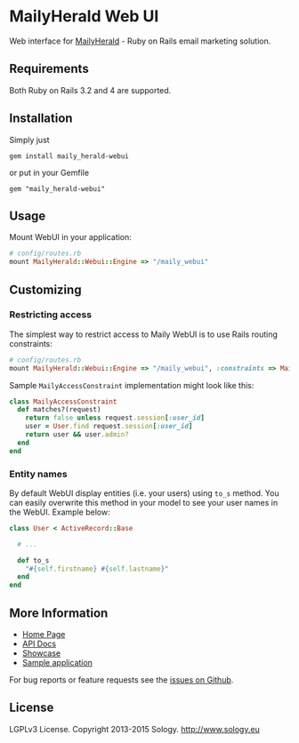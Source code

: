 # MailyHerald Web UI

Web interface for [MailyHerald](https://github.com/Sology/maily_herald) - Ruby on Rails email marketing solution.

## Requirements

Both Ruby on Rails 3.2 and 4 are supported. 

## Installation

Simply just

    gem install maily_herald-webui

or put in your Gemfile

    gem "maily_herald-webui"

## Usage

Mount WebUI in your application:

```ruby
# config/routes.rb
mount MailyHerald::Webui::Engine => "/maily_webui"
```

## Customizing

### Restricting access

The simplest way to restrict access to Maily WebUI is to use Rails routing constraints:

```ruby
# config/routes.rb
mount MailyHerald::Webui::Engine => "/maily_webui", :constraints => MailyAccessConstraint.new
```

Sample `MailyAccessConstraint` implementation might look like this:

```ruby
class MailyAccessConstraint
  def matches?(request)
    return false unless request.session[:user_id]
    user = User.find request.session[:user_id]
    return user && user.admin?
  end
end
```

### Entity names

By default WebUI display entities (i.e. your users) using `to_s` method. You can easily overwrite this method in your model to see your user names in the WebUI. Example below:

```ruby
class User < ActiveRecord::Base

  # ...

  def to_s
    "#{self.firstname} #{self.lastname}"
  end
end
```

## More Information

* [Home Page](http://mailyherald.org)
* [API Docs](http://www.rubydoc.info/gems/maily_herald)
* [Showcase](http://showcase.sology.eu/maily_herald)
* [Sample application](https://github.com/Sology/maily_testapp)

For bug reports or feature requests see the [issues on Github](https://github.com/Sology/maily_herald-webui/issues).  

## License

LGPLv3 License. Copyright 2013-2015 Sology. http://www.sology.eu
